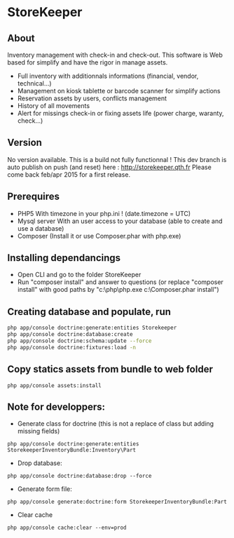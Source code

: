 StoreKeeper
===========

About
---
Inventory management with check-in and check-out.
This software is Web based for simplify and have the rigor in manage assets.
- Full inventory with additionnals informations (financial, vendor, technical...)
- Management on kiosk tablette or barcode scanner for simplify actions
- Reservation assets by users, conflicts management
- History of all movements
- Alert for missings check-in or fixing assets life (power charge, waranty, check...)


Version
---
No version available. This is a build not fully functionnal !
This dev branch is auto publish on push (and reset) here : http://storekeeper.qth.fr
Please come back feb/apr 2015 for a first release.


Prerequires
---
- PHP5
    With timezone in your php.ini ! (date.timezone = UTC)
- Mysql server
    With an user access to your database (able to create and use a database)
- Composer (Install it or use Composer.phar with php.exe)


Installing dependancings
---
- Open CLI and go to the folder StoreKeeper
- Run "composer install" and answer to questions (or replace "composer install" with good paths by "c:\php\php.exe c:\Composer.phar install")


Creating database and populate, run
---
```bash
php app/console doctrine:generate:entities Storekeeper
php app/console doctrine:database:create
php app/console doctrine:schema:update --force
php app/console doctrine:fixtures:load -n
```


Copy statics assets from bundle to web folder
---
```
php app/console assets:install
```


Note for developpers:
---

- Generate class for doctrine (this is not a replace of class but adding missing fields)
```
php app/console doctrine:generate:entities StorekeeperInventoryBundle:Inventory\Part
```

- Drop database:
```
php app/console doctrine:database:drop --force
```

- Generate form file:
```
php app/console generate:doctrine:form StorekeeperInventoryBundle:Part
```

- Clear cache
```
php app/console cache:clear --env=prod
```